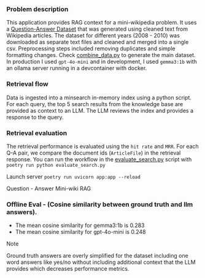 ### Problem description
This application provides RAG context for a mini-wikipedia problem. It uses a 
[Question-Answer Dataset](https://www.kaggle.com/datasets/rtatman/questionanswer-dataset/data) 
that was generated using cleaned text from Wikipedia articles. The dataset for different years 
(2008 - 2010) was downloaded as separate text files and cleaned and merged into a single csv.
Preprocessing steps included removing duplicates and simple formatting changes. Check 
[combine_data.py](./combine_data.py) to generate the main dataset. In production I used  `gpt-4o-mini` and in development, I used `gemma3:1b` with an ollama server running in a 
devcontainer with docker.

### Retrieval flow
Data is ingested into a minsearch in-memory index using a python script. For each query, the top 
5 search results from the knowledge base are provided as context to an LLM. The LLM reviews the 
index and provides a response to the query.

### Retrieval evaluation
The retrieval performance is evaluated using the `hit rate` and `MRR`. For each Q-A pair, we 
compare the document ids (`ArticleFile`) in the retrieval response. You can run the workflow in 
the [evaluate_search.py](./backend/evaluate_search.py) script with `poetry run python evaluate_search.py `


Launch server `poetry run uvicorn app:app --reload`

Question - Answer Mini-wiki RAG


### Offline Eval - (Cosine similarity between ground truth and llm answers).
- The mean cosine similarity for gemma3:1b is 0.283
- The mean cosine similarity for gpt-4o-mini is 0.248

>[!Note]
> Ground truth answers are overly simplified for the dataset including one word answers like yes/no without including additional context that the LLM provides which decreases performance metrics.